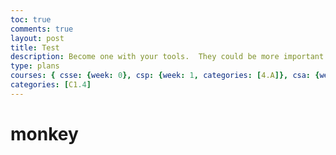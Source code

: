 ```yaml
---
toc: true
comments: true
layout: post
title: Test
description: Become one with your tools.  They could be more important than code, code, code.
type: plans
courses: { csse: {week: 0}, csp: {week: 1, categories: [4.A]}, csa: {week: 0} }
categories: [C1.4]
---
```


# monkey